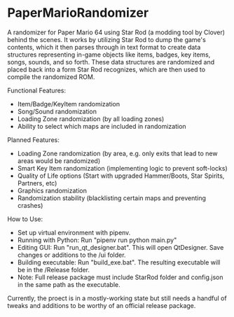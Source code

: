# PaperMarioRandomizer
 A randomizer for Paper Mario 64 using Star Rod (a modding tool by Clover) behind the scenes. It works by utilizing Star Rod to dump the game's contents, which it then parses through in text format to create data structures representing in-game objects like items, badges, key items, songs, sounds, and so forth. These data structures are randomized and placed back into a form Star Rod recognizes, which are then used to compile the randomized ROM.
 
 Functional Features:
 - Item/Badge/KeyItem randomization
 - Song/Sound randomization
 - Loading Zone randomization (by all loading zones)
 - Ability to select which maps are included in randomization

 Planned Features:
 - Loading Zone randomization (by area, e.g. only exits that lead to new areas would be randomized)
 - Smart Key Item randomization (implementing logic to prevent soft-locks)
 - Quality of Life options (Start with upgraded Hammer/Boots, Star Spirits, Partners, etc)
 - Graphics randomization
 - Randomization stability (blacklisting certain maps and preventing crashes)
 
 How to Use:
 - Set up virtual environment with pipenv.
 - Running with Python: Run "pipenv run python main.py"
 - Editing GUI: Run "run_qt_designer.bat". This will open QtDesigner. Save changes or additions to the /ui folder.
 - Building executable: Run "build_exe.bat". The resulting executable will be in the /Release folder.
 - Note: Full release package must include StarRod folder and config.json in the same path as the executable.
 
 Currently, the proect is in a mostly-working state but still needs a handful of tweaks and additions to be worthy of an official release package.

 
 
 
 
